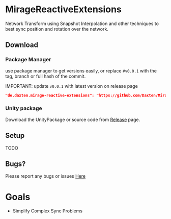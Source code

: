 # MirageReactiveExtensions

Network Transform using Snapshot Interpolation and other techniques to best sync position and rotation over the network. 

## Download

### Package Manager

use package manager to get versions easily, or replace `#v0.0.1` with the tag, branch or full hash of the commit.

IMPORTANT: update `v0.0.1` with latest version on release page
```json
"de.daxten.mirage-reactive-extensions": "https://github.com/Daxten/Mirage-Reactive-Extensions.git?path=/Assets/MirageReactiveExtensions#v0.0.1",
```

### Unity package

Download the UnityPackage or source code from [Release](https://github.com/Daxten/Mirage-Reactive-Extensions/releases) page.

## Setup

TODO

## Bugs?

Please report any bugs or issues [Here](https://github.com/Daxten/Mirage-Reactive-Extensions/issues)

# Goals

- Simplify Complex Sync Problems
